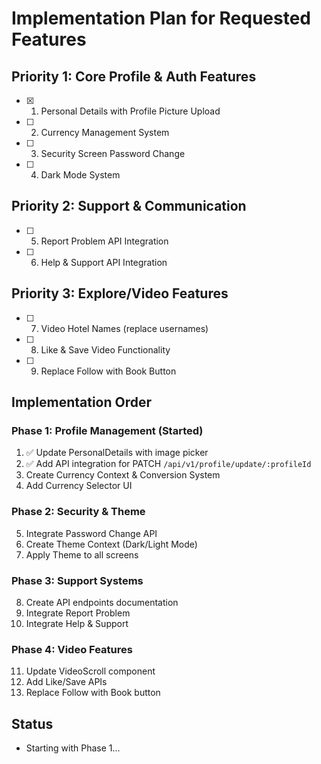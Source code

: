 # Implementation Plan for Requested Features

## Priority 1: Core Profile & Auth Features
- [x] 1. Personal Details with Profile Picture Upload
- [ ] 2. Currency Management System
- [ ] 3. Security Screen Password Change
- [ ] 4. Dark Mode System

## Priority 2: Support & Communication
- [ ] 5. Report Problem API Integration
- [ ] 6. Help & Support API Integration

## Priority 3: Explore/Video Features
- [ ] 7. Video Hotel Names (replace usernames)
- [ ] 8. Like & Save Video Functionality
- [ ] 9. Replace Follow with Book Button

## Implementation Order

### Phase 1: Profile Management (Started)
1. ✅ Update PersonalDetails with image picker
2. ✅ Add API integration for PATCH `/api/v1/profile/update/:profileId`
3. Create Currency Context & Conversion System
4. Add Currency Selector UI

### Phase 2: Security & Theme
5. Integrate Password Change API
6. Create Theme Context (Dark/Light Mode)
7. Apply Theme to all screens

### Phase 3: Support Systems
8. Create API endpoints documentation
9. Integrate Report Problem
10. Integrate Help & Support

### Phase 4: Video Features
11. Update VideoScroll component
12. Add Like/Save APIs
13. Replace Follow with Book button

## Status
- Starting with Phase 1...
